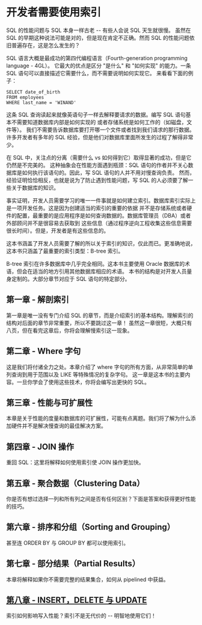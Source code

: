 # 开发者需要使用索引

SQL 的性能问题与 SQL 本身一样古老 -- 有些人会说 SQL 天生就很慢。
虽然在 SQL 的早期这种说法可能是对的，但是现在肯定不正确。然而 SQL 的性能问题依旧普遍存在，这是怎么发生的？

SQL 语言大概是最成功的第四代编程语言（Fourth-generation programming language - 4GL）。
它最大的优点是区分 "是什么" 和 "如何实现" 的能力。一条 SQL 语句可以直接描述它需要什么，而不需要说明如何实现它。
来看看下面的例子：

```
SELECT date_of_birth
FROM employees
WHERE last_name = 'WINAND'
```

这条 SQL 查询读起来就像英语句子一样去解释要请求的数据。编写 SQL 语句基本不需要知道数据库内部是如何实现的
或者存储系统是如何工作的（如磁盘，文件等）。 我们不需要告诉数据库要打开哪一个文件或者找到我们请求的那行数据。
许多开发者有多年的 SQL 经验，但是他们对数据库里面所发生的过程了解得非常少。

在 SQL 中，关注点的分离（需要什么 vs 如何得到它）取得显著的成功，但是它仍然是不完美的。
这种抽象会在性能方面遇到瓶颈：SQL 语句的作者并不关心数据库是如何执行该语句的。因此，写 SQL 语句的人并不用对慢查询负责。
然而，经验证明恰恰相反，也就是说为了防止遇到性能问题，写 SQL 的人必须要了解一些关于数据库的知识。

事实证明，开发人员需要学习的唯一一件事就是如何建立索引。数据库索引实际上是一项开发任务。这是因为创建适当的索引的重要的依据
并不是存储系统或者硬件的配置，最重要的是应用程序是如何查询数据的。数据库管理员（DBA）或者外部顾问并不是很容易去获取到
这些信息（通过程序逆向工程收集这些信息需要很长时间）。但是，开发者是有这些信息的。

这本书涵盖了开发人员需要了解的所以关于索引的知识，仅此而已。更准确地说，这本书只涵盖了最重要的索引类型：B-tree 索引。

B-tree 索引在许多数据库中几乎完全相同。这本书主要使用 Oracle 数据库的术语，但会在适当的地方引用其他数据库相应的术语。
本书的结构是对开发人员量身定制的。大部分章节对应于 SQL 语句的特定部分。

## 第一章 - 解剖索引

第一章是唯一没有专门介绍 SQL 的章节，而是介绍索引的基本结构。理解索引的结构对后面的章节非常重要，所以不要跳过这一章！
虽然这一章很短，大概只有八页，但在看完这章后，你将会理解慢索引这一现象。

## 第二章 - Where 字句

这是我们将付诸全力之处。本章介绍了 where 字句的所有方面，从非常简单的单列查询到用于范围以及 LIKE 等特殊情况的复杂字句。
这一章是这本书的主要内容。一旦你学会了使用这些技术，你将会编写出更快的 SQL。

## 第三章 - 性能与可扩展性

本章是关于性能的度量和数据库的可扩展性，可能有点离题。我们将了解为什么添加硬件并不是解决慢查询的最佳解决方案。

## 第四章 - JOIN 操作

重回 SQL：这里将解释如何使用索引使 JOIN 操作更加快。

## 第五章 - 聚合数据（Clustering Data）

你是否有想过选择一列和所有列之间是否有任何区别？下面是答案和获得更好性能的技巧。

## 第六章 - 排序和分组（Sorting and Grouping）

甚至连 ORDER BY 与 GROUP BY 都可以使用索引。

## 第七章 - 部分结果（Partial Results）

本章将解释如果你不需要完整的结果集合，如何从 pipelined 中获益。

## [第八章 - INSERT，DELETE 与 UPDATE](./8-dml.md)
索引如何影响写入性能？索引不是无代价的 -- 明智地使用它们！
